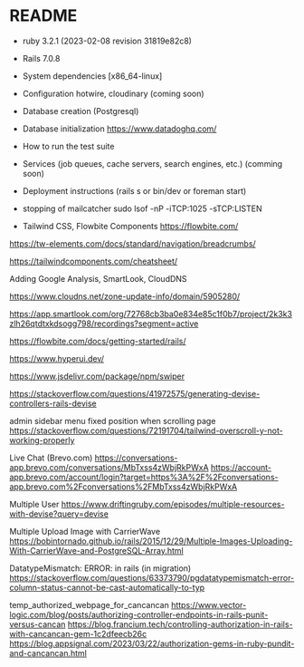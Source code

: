 # README

* ruby 3.2.1 (2023-02-08 revision 31819e82c8)

* Rails 7.0.8 

* System dependencies [x86_64-linux]

* Configuration
  hotwire, cloudinary (coming soon)

* Database creation (Postgresql)

* Database initialization
    https://www.datadoghq.com/

* How to run the test suite

* Services (job queues, cache servers, search engines, etc.) (comming soon)

* Deployment instructions (rails s or bin/dev or foreman start)

* stopping of mailcatcher
  sudo lsof -nP -iTCP:1025 -sTCP:LISTEN

* Tailwind CSS, Flowbite Components
  https://flowbite.com/

https://tw-elements.com/docs/standard/navigation/breadcrumbs/

https://tailwindcomponents.com/cheatsheet/

Adding Google Analysis, SmartLook, CloudDNS

https://www.cloudns.net/zone-update-info/domain/5905280/

https://app.smartlook.com/org/72768cb3ba0e834e85c1f0b7/project/2k3k3zlh26qtdtxkdsogg798/recordings?segment=active

https://flowbite.com/docs/getting-started/rails/

https://www.hyperui.dev/

https://www.jsdelivr.com/package/npm/swiper

https://stackoverflow.com/questions/41972575/generating-devise-controllers-rails-devise

admin sidebar menu fixed position when scrolling page
https://stackoverflow.com/questions/72191704/tailwind-overscroll-y-not-working-properly

Live Chat (Brevo.com)
https://conversations-app.brevo.com/conversations/MbTxss4zWbjRkPWxA
https://account-app.brevo.com/account/login?target=https%3A%2F%2Fconversations-app.brevo.com%2Fconversations%2FMbTxss4zWbjRkPWxA

Multiple User
https://www.driftingruby.com/episodes/multiple-resources-with-devise?query=devise

Multiple Upload Image with CarrierWave
https://bobintornado.github.io/rails/2015/12/29/Multiple-Images-Uploading-With-CarrierWave-and-PostgreSQL-Array.html

DatatypeMismatch: ERROR: in rails (in migration)
https://stackoverflow.com/questions/63373790/pgdatatypemismatch-error-column-status-cannot-be-cast-automatically-to-typ

temp_authorized_webpage_for_cancancan
https://www.vector-logic.com/blog/posts/authorizing-controller-endpoints-in-rails-punit-versus-cancan
https://blog.francium.tech/controlling-authorization-in-rails-with-cancancan-gem-1c2dfeecb26c
https://blog.appsignal.com/2023/03/22/authorization-gems-in-ruby-pundit-and-cancancan.html